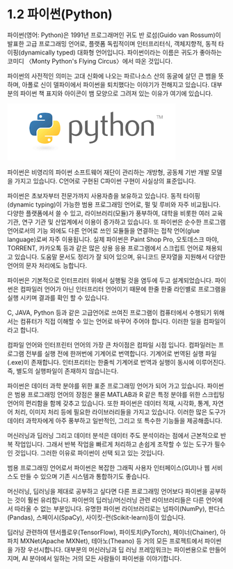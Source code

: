 # 1.2  파이썬\(Python\)


  
파이썬\(영어: Python\)은 1991년 프로그래머인 귀도 반 로섬\(Guido van Rossum\)이 발표한 고급 프로그래밍 언어로, 플랫폼 독립적이며 인터프리터식, 객체지향적, 동적 타이핑\(dynamically typed\) 대화형 언어입니다. 파이썬이라는 이름은 귀도가 좋아하는 코미디 〈Monty Python's Flying Circus〉에서 따온 것입니다. 

파이썬의 사전적인 의미는 고대 신화에 나오는 파르나소스 산의 동굴에 살던 큰 뱀을 뜻하며, 아폴로 신이 델파이에서 파이썬을 퇴치했다는 이야기가 전해지고 있습니다. 대부분의 파이썬 책 표지와 아이콘이 뱀 모양으로 그려져 있는 이유가 여기에 있습니다.

![](../.gitbook/assets/121.png)

파이썬은 비영리의 파이썬 소프트웨어 재단이 관리하는 개방형, 공동체 기반 개발 모델을 가지고 있습니다. C언어로 구현된 C파이썬 구현이 사실상의 표준입니다.

파이썬은 초보자부터 전문가까지 사용자층을 보유하고 있습니다. 동적 타이핑\(dynamic typing\)이 가능한  범용 프로그래밍 언어로, 펄 및 루비와 자주 비교됩니다. 다양한 플랫폼에서 쓸 수 있고, 라이브러리\(모듈\)가 풍부하여, 대학을 비롯한 여러 교육 기관, 연구 기관 및 산업계에서 이용이 증가하고 있습니다. 또 파이썬은 순수한 프로그램 언어로서의 기능 외에도 다른 언어로 쓰인 모듈들을 연결하는 접착 언어\(glue language\)로써 자주 이용됩니다. 실제 파이썬은 Paint Shop Pro, 오토데스크 마야, TORRENT, 카카오톡 등과 같은 많은 상용 응용 프로그램에서 스크립트 언어로 채용되고 있습니다. 도움말 문서도 정리가 잘 되어 있으며, 유니코드 문자열을 지원해서 다양한 언어의 문자 처리에도 능합니다.

파이썬은 기본적으로 인터프리터 위에서 실행될 것을 염두에 두고 설계되었습니다. 파이썬은 컴파일러 언어가 아닌 인터프리터 언어이기 때문에 한줄 한줄 라인별로 프로그램을 실행 시키며 결과를 확인 할 수 있습니다.

C, JAVA, Python 등과 같은 고급언어로 쓰여진 프로그램이 컴퓨터에서 수행되기 위해서는 컴퓨터가 직접 이해할 수 있는 언어로 바꾸어 주어야 합니다. 이러한 일을 컴파일이라고 합니다.

컴파일 언어와 인터프린터 언어의 가장 큰 차이점은 컴파일 시점 입니다. 컴파일러는 프로그램 전부를 실행 전에 한꺼번에 기계어로 번역합니다. 기계어로 번역된 실행 파일\(.exe\)이 존재합니다. 인터프리터는 한줄씩 기계어로 번역과 실행이 동시에 이루어진다. 즉, 별도의 실행파일이 존재하지 않습니는다.

파이썬은 데이터 과학 분야를 위한 표준 프로그래밍 언어가 되어 가고 있습니다. 파이썬은 범용 프로그래밍 언어의 장점은 물론 MATLAB과 R 같은 특정 분야를 위한 스크립팅 언어의 편리함을 함께 갖추고 있습니다. 또한 파이썬은 데이터 적재, 시각화, 통계, 자연어 처리, 이미지 처리 등에 필요한 라이브러리들을 가지고 있습니다. 이러한 많은 도구가 데이터 과학자에게 아주 풍부하고 일반적인, 그리고 또 특수한 기능들을 제공해줍니다.

머신러닝과 딥러닝 그리고 데이터 분석은 데이터 주도 분석이라는 점에서 근본적으로 반복 작업입니다. 그래서 반복 작업을 빠르게 처리하고 손쉽게 조작할 수 있는 도구가 필수인 것입니다. 그러한 이유로 파이썬이 선택 되고 있는 것입니다.

범용 프로그래밍 언어로서 파이썬은 복잡한 그래픽 사용자 인터페이스\(GUI\)나 웹 서비스도 만들 수 있으며 기존 시스템과 통합하기도 좋습니다.

머신러닝, 딥러닝을 제대로 공부하고 싶다면 다른 프로그래밍 언어보다 파이썬을 공부하는 것이 훨씬 유리합니다. 파이썬의 딥러닝/머신러닝 관련 라이브러리들은 다른 언어에서 따라올 수 없는 부분입니다. 유명한 파이썬 라이브러리로는 넘파이\(NumPy\), 판다스\(Pandas\), 스페이시\(SpaCy\), 사이킷-런\(Scikit-learn\)등이 있습니다. 

딥러닝 관련하여 텐서플로우\(TensorFlow\), 파이토치\(PyTorch\), 체이너\(Chainer\), 아파치 MXNet\(Apache MXNet\), 테아노\(Theano\) 등 거의 모든 프로젝트에서 파이썬을 가장 우선시합니다. 대부분의 머신러닝과 딥 러닝 프레임워크는 파이썬용으로 만들어지며, AI 분야에서 일하는 거의 모든 사람들이 파이썬을 이야기합니다.

